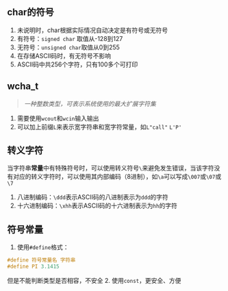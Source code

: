 ## char的符号

1. 未说明时，char根据实际情况自动决定是有符号或无符号
2. 有符号：`signed char` 取值从-128到127
3. 无符号：`unsigned char`取值从0到255
4. 在存储ASCII码时，有无符号不影响
5. ASCII码中共256个字符，只有100多个可打印

## wcha_t

>*一种整数类型，可表示系统使用的最大扩展字符集*

1. 需要使用`wcout`和`wcin`输入输出
2. 可以加上前缀`L`来表示宽字符串和宽字符常量，如`L"call"` `L'P'`

## 转义字符

当字符串**常量**中有特殊符号时，可以使用转义符号`\`来避免发生错误，当该字符没有对应的转义字符时，可以使用其内部编码（8进制），如`\a`可以写成`\007`或`\07`或`\7`
1. 八进制编码：`\ddd`表示ASCII码的八进制表示为`ddd`的字符
2. 十六进制编码：`\xhh`表示ASCII码的十六进制表示为`hh`的字符

## 符号常量

1. 使用`#define`格式：
```c++
#define 符号常量名 字符串
#define PI 3.1415
```
但是不能判断类型是否相容，不安全
2. 使用`const`，更安全、方便